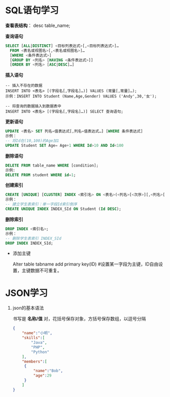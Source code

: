 # SQL语句学习

**查看表结构**：  desc table_name;



**查询语句**

```sql
SELECT [ALL|DISTINCT] <目标列表达式>[,<目标列表达式>]…
  FROM <表名或视图名>[,<表名或视图名>]…
  [WHERE <条件表达式>]
  [GROUP BY <列名> [HAVING <条件表达式>]]
  [ORDER BY <列名> [ASC|DESC]…]
```



**插入语句**

```sq
-- 插入不存在的数据
INSERT INTO <表名> [(字段名[,字段名]…)] VALUES (常量[,常量]…);
示例：INSERT INTO Student (Name,Age,Gender) VALUES ('Andy',30,'女');

-- 将查询的数据插入到数据表中
INSERT INTO <表名> [(字段名[,字段名]…)] SELECT 查询语句;
```

**更新语句**

```sql
UPDATE <表名> SET 列名=值表达式[,列名=值表达式…] [WHERE 条件表达式]
示例：
-- 将Id在(10,100)的Age加1
UPDATE Student SET Age= Age+1 WHERE Id>10 AND Id<100
```

**删除语句**

```sql
DELETE FROM table_name WHERE [condition];
示例:
DELETE FROM student WHERE id=1;
```



**创建索引**

```sql
CREATE [UNIQUE] [CLUSTER] INDEX <索引名> ON <表名>(<列名>[<次序>][,<列名>[<次序>]]…);
示例：
-- 建立学生表索引：单一字段Id索引倒序
CREATE UNIQUE INDEX INDEX_SId ON Student (Id DESC);
```

**删除索引**

```sql
DROP INDEX <索引名>;
示例：
-- 删除学生表索引 INDEX_SId
DROP INDEX INDEX_SId;
```

* 添加主键

  Alter table tabname add primary key(ID)     #设置某一字段为主键，ID自由设置，主键数据不可重复。





# JSON学习

1. json的基本语法

   书写是 **名称/值** 对，花括号保存对象，方括号保存数组，以逗号分隔

   ```json
   {
       "name":"小明",
       "skills":[
           "Java",
           "PHP",
           "Python"
       ],
       "members":[
       	{
       		"name":"Bob",
       		"age":29
   		}
       ]
   }
   ```

   

   